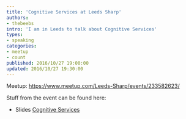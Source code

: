 ```yaml
---
title: 'Cognitive Services at Leeds Sharp'
authors:
- thebeebs
intro: 'I am in Leeds to talk about Cognitive Services'
types:
- speaking
categories:
- meetup
- count
published: 2016/10/27 19:00:00
updated: 2016/10/27 19:30:00
---
```


Meetup: https://www.meetup.com/Leeds-Sharp/events/233582623/

Stuff from the event can be found here:
* Slides [Cognitive Services](https://1drv.ms/p/s!AlEOpfeanUR1ruVRCiBjp3rpzaIXfg)
